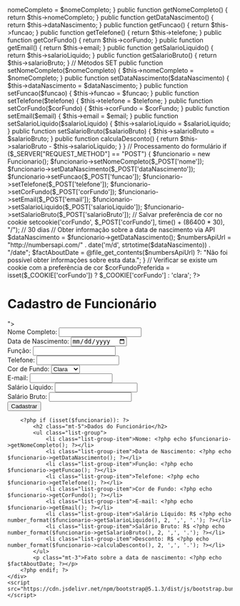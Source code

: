 <?php
class Funcionario {
    private $nomeCompleto;
    private $dataNascimento;
    private $funcao;
    private $telefone;
    private $corFundo;
    private $email;
    private $salarioLiquido;
    private $salarioBruto;

    // Métodos GET
    public function setNomeCompleto($nomeCompleto) { $this->nomeCompleto = $nomeCompleto; }
    public function getNomeCompleto() { return $this->nomeCompleto; }
    public function getDataNascimento() { return $this->dataNascimento; }
    public function getFuncao() { return $this->funcao; }
    public function getTelefone() { return $this->telefone; }
    public function getCorFundo() { return $this->corFundo; }
    public function getEmail() { return $this->email; }
    public function getSalarioLiquido() { return $this->salarioLiquido; }
    public function getSalarioBruto() { return $this->salarioBruto; }

    // Métodos SET
    public function setNomeCompleto($nomeCompleto) { $this->nomeCompleto = $nomeCompleto; }
    public function setDataNascimento($dataNascimento) { $this->dataNascimento = $dataNascimento; }
    public function setFuncao($funcao) { $this->funcao = $funcao; }
    public function setTelefone($telefone) { $this->telefone = $telefone; }
    public function setCorFundo($corFundo) { $this->corFundo = $corFundo; }
    public function setEmail($email) { $this->email = $email; }
    public function setSalarioLiquido($salarioLiquido) { $this->salarioLiquido = $salarioLiquido; }
    public function setSalarioBruto($salarioBruto) { $this->salarioBruto = $salarioBruto; }

    public function calculaDesconto() {
        return $this->salarioBruto - $this->salarioLiquido;
    }
}

// Processamento do formulário
if ($_SERVER["REQUEST_METHOD"] == "POST") {
    $funcionario = new Funcionario();
    $funcionario->setNomeCompleto($_POST['nome']);
    $funcionario->setDataNascimento($_POST['dataNascimento']);
    $funcionario->setFuncao($_POST['funcao']);
    $funcionario->setTelefone($_POST['telefone']);
    $funcionario->setCorFundo($_POST['corFundo']);
    $funcionario->setEmail($_POST['email']);
    $funcionario->setSalarioLiquido($_POST['salarioLiquido']);
    $funcionario->setSalarioBruto($_POST['salarioBruto']);

    // Salvar preferência de cor no cookie
    setcookie('corFundo', $_POST['corFundo'], time() + (86400 * 30), "/"); // 30 dias

    // Obter informação sobre a data de nascimento via API
    $dataNascimento = $funcionario->getDataNascimento();
    $numbersApiUrl = "http://numbersapi.com/" . date('m/d', strtotime($dataNascimento)) . "/date";
    $factAboutDate = @file_get_contents($numbersApiUrl) ?: "Não foi possível obter informações sobre esta data.";
}

// Verificar se existe um cookie com a preferência de cor
$corFundoPreferida = isset($_COOKIE['corFundo']) ? $_COOKIE['corFundo'] : 'clara';
?>

<!DOCTYPE html>
<html lang="pt-BR">
<head>
    <meta charset="UTF-8">
    <meta name="viewport" content="width=device-width, initial-scale=1.0">
    <title>Cadastro de Funcionário</title>
    <link href="https://cdn.jsdelivr.net/npm/bootstrap@5.1.3/dist/css/bootstrap.min.css" rel="stylesheet">
    <style>
        body {
            background-color: <?php echo $corFundoPreferida === 'clara' ? '#f8f9fa' : '#343a40'; ?>;
            color: <?php echo $corFundoPreferida === 'clara' ? '#212529' : '#f8f9fa'; ?>;
        }
    </style>
</head>
<body>
    <div class="container mt-5">
        <h1 class="mb-4">Cadastro de Funcionário</h1>
        <form method="post" action="<?php echo htmlspecialchars($_SERVER["PHP_SELF"]); ?>">
            <div class="mb-3">
                <label for="nome" class="form-label">Nome Completo:</label>
                <input type="text" class="form-control" id="nome" name="nome" required>
            </div>
            <div class="mb-3">
                <label for="dataNascimento" class="form-label">Data de Nascimento:</label>
                <input type="date" class="form-control" id="dataNascimento" name="dataNascimento" required>
            </div>
            <div class="mb-3">
                <label for="funcao" class="form-label">Função:</label>
                <input type="text" class="form-control" id="funcao" name="funcao" required>
            </div>
            <div class="mb-3">
                <label for="telefone" class="form-label">Telefone:</label>
                <input type="tel" class="form-control" id="telefone" name="telefone" required>
            </div>
            <div class="mb-3">
                <label for="corFundo" class="form-label">Cor de Fundo:</label>
                <select class="form-select" id="corFundo" name="corFundo">
                    <option value="clara">Clara</option>
                    <option value="escura">Escura</option>
                </select>
            </div>
            <div class="mb-3">
                <label for="email" class="form-label">E-mail:</label>
                <input type="email" class="form-control" id="email" name="email" required>
            </div>
            <div class="mb-3">
                <label for="salarioLiquido" class="form-label">Salário Líquido:</label>
                <input type="number" class="form-control" id="salarioLiquido" name="salarioLiquido" step="0.01" required>
            </div>
            <div class="mb-3">
                <label for="salarioBruto" class="form-label">Salário Bruto:</label>
                <input type="number" class="form-control" id="salarioBruto" name="salarioBruto" step="0.01" required>
            </div>
            <button type="submit" class="btn btn-primary">Cadastrar</button>
        </form>

        <?php if (isset($funcionario)): ?>
            <h2 class="mt-5">Dados do Funcionário</h2>
            <ul class="list-group">
                <li class="list-group-item">Nome: <?php echo $funcionario->getNomeCompleto(); ?></li>
                <li class="list-group-item">Data de Nascimento: <?php echo $funcionario->getDataNascimento(); ?></li>
                <li class="list-group-item">Função: <?php echo $funcionario->getFuncao(); ?></li>
                <li class="list-group-item">Telefone: <?php echo $funcionario->getTelefone(); ?></li>
                <li class="list-group-item">Cor de Fundo: <?php echo $funcionario->getCorFundo(); ?></li>
                <li class="list-group-item">E-mail: <?php echo $funcionario->getEmail(); ?></li>
                <li class="list-group-item">Salário Líquido: R$ <?php echo number_format($funcionario->getSalarioLiquido(), 2, ',', '.'); ?></li>
                <li class="list-group-item">Salário Bruto: R$ <?php echo number_format($funcionario->getSalarioBruto(), 2, ',', '.'); ?></li>
                <li class="list-group-item">Desconto: R$ <?php echo number_format($funcionario->calculaDesconto(), 2, ',', '.'); ?></li>
            </ul>
            <p class="mt-3">Fato sobre a data de nascimento: <?php echo $factAboutDate; ?></p>
        <?php endif; ?>
    </div>
    <script src="https://cdn.jsdelivr.net/npm/bootstrap@5.1.3/dist/js/bootstrap.bundle.min.js"></script>
</body>
</html>
